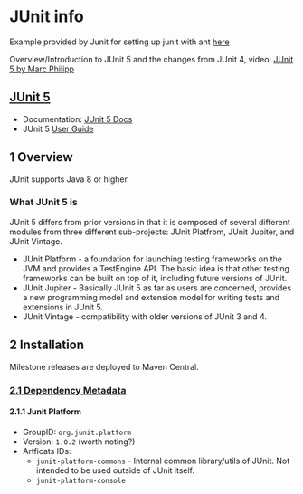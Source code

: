 # JUnit info

Example provided by Junit for setting up junit with ant [here](https://github.com/junit-team/junit4/wiki/Getting-started-%E2%80%93-Ant)

Overview/Introduction to JUnit 5 and the changes from JUnit 4, video: [JUnit 5 by Marc Philipp](https://www.youtube.com/watch?v=0qI6_NKFQsY)

## [JUnit 5](http://junit.org/)

* Documentation: [JUnit 5 Docs](http://junit.org/junit5/docs/current/api/)
* JUnit 5 [User Guide](http://junit.org/junit5/docs/current/user-guide/)

## 1 Overview

JUnit supports Java 8 or higher.

### What JUnit 5 is

JUnit 5 differs from prior versions in that it is composed of several different modules from three different sub-projects: JUnit Platfrom, JUnit Jupiter, and JUnit Vintage.

* JUnit Platform - a foundation for launching testing frameworks on the JVM and provides a TestEngine API. The basic idea is that other testing frameworks can be built on top of it, including future versions of JUnit.
* JUnit Jupiter - Basically JUnit 5 as far as users are concerned, provides a new programming model and extension model for writing tests and extensions in JUnit 5.
* JUnit Vintage - compatibility with older versions of JUnit 3 and 4.

## 2 Installation

Milestone releases are deployed to Maven Central.

### [2.1 Dependency Metadata](http://junit.org/junit5/docs/current/user-guide/#dependency-metadata)

#### 2.1.1 Junit Platform

* GroupID: `org.junit.platform`
* Version: `1.0.2` (worth noting?)
* Artficats IDs:
  * `junit-platform-commons` - Internal common library/utils of JUnit. Not intended to be used outside of JUnit itself.
  * `junit-platform-console`
